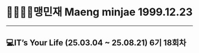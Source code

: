 # 🚶🏼‍♂️‍➡️맹민재 Maeng minjae  1999.12.23 
---

##  💻IT’s Your Life (25.03.04 ~ 25.08.21) 6기 18회차 




